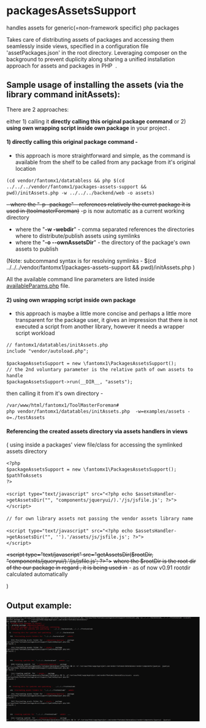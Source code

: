 # packagesAssetsSupport
handles assets for generic(=non-framework specific) php packages

Takes care of distributing assets of packages and accessing them seamlessly inside views, specified in a configuration file 'assetPackages.json' in the root directory.
Leveraging composer on the background to prevent duplicity along sharing a unified installation approach for assets and packages in PHP  .


## Sample usage of installing the assets (via the library command initAssets):

There are 2 approaches:

either 1) calling it **directly calling this original package command** or 2) **using own wrapping script inside own package** in your project .

#### 1) directly calling this original package command -
- this approach is more straightforward and simple, as the command is available from the shelf to be called from
any package from it's original location
```
(cd vendor/fantomx1/datatabless && php $(cd ../../../vendor/fantomx1/packages-assets-support && pwd)/initAssets.php -w ../../../backend/web -o assets)       
```
~~- where the "-p -package" - references relatively the curret package it is used in (toolmasterForeman)~~ -p is now automatic as a current working directory
- where the "**-w -webdir**" - comma separated references the directories where to distribute/publish assets using symlinks
- where the "**-o --ownAssetsDir**" - the directory of the package's own assets to  publish 

(Note: subcommand syntax is for resolving symlinks - $(cd ../../../vendor/fantomx1/packages-assets-support && pwd)/initAssets.php )

All the available command line parameters are listed inside [availableParams.php](availableParams.php) file.
   

#### 2) using own wrapping script inside own package
- this approach is maybe a little more concise and perhaps a little more transparent for the package user, it gives an impression that there is not executed a script from another library, however it needs a wrapper script workload
```
// fantomx1/datatables/initAssets.php
include "vendor/autoload.php";

$packageAssetsSupport = new \fantomx1\PackagesAssetsSupport();
// the 2nd voluntary parameter is the relative path of own assets to handle
$packageAssetsSupport->run(__DIR__, "assets");
```
then calling it from it's own directory -
```
/var/www/html/fantomx1/ToolMasterForeman# 
php vendor/fantomx1/datatables/initAssets.php  -w=examples/assets -o=./testAssets
```


#### Referencing the created assets directory via assets handlers in views

(
using inside a packages' view file/class for accessing the symlinked assets directory
```
<?php
$packageAssetsSupport = new \fantomx1\PackagesAssetsSupport();
$pathToAssets 
?>

<script type="text/javascript" src="<?php echo $assetsHandler->getAssetsDir("", "components/jqueryui/).'/js/jsfile.js'; ?>">
</script>

// for own library assets not passing the vendor assets library name

<script type="text/javascript" src="<?php echo $assetsHandler->getAssetsDir("", '').'/assets/js/jsfile.js'; ?>">
</script>
```

~~<script type="text/javascript" src="<?php echo $assetsHandler->getAssetsDir($rootDir, "components/jqueryui/).'/js/jsfile.js'; ?>">~~
~~where the $rootDir is the root dir of the our package in regard , it is being used in~~ - as of now v0.91 rootdir calculated automatically

)
## Output example:

![Showcase](showcase.png)


